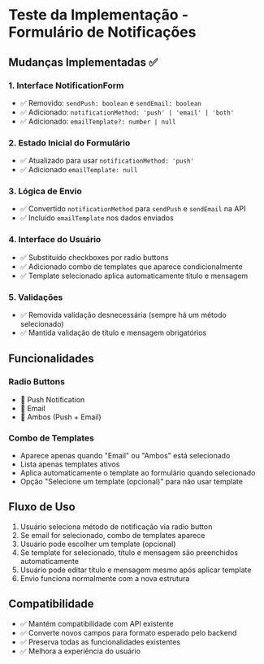 # Teste da Implementação - Formulário de Notificações

## Mudanças Implementadas ✅

### 1. Interface NotificationForm
- ✅ Removido: `sendPush: boolean` e `sendEmail: boolean`
- ✅ Adicionado: `notificationMethod: 'push' | 'email' | 'both'`
- ✅ Adicionado: `emailTemplate?: number | null`

### 2. Estado Inicial do Formulário
- ✅ Atualizado para usar `notificationMethod: 'push'`
- ✅ Adicionado `emailTemplate: null`

### 3. Lógica de Envio
- ✅ Convertido `notificationMethod` para `sendPush` e `sendEmail` na API
- ✅ Incluído `emailTemplate` nos dados enviados

### 4. Interface do Usuário
- ✅ Substituído checkboxes por radio buttons
- ✅ Adicionado combo de templates que aparece condicionalmente
- ✅ Template selecionado aplica automaticamente título e mensagem

### 5. Validações
- ✅ Removida validação desnecessária (sempre há um método selecionado)
- ✅ Mantida validação de título e mensagem obrigatórios

## Funcionalidades

### Radio Buttons
- 🔘 Push Notification
- 🔘 Email  
- 🔘 Ambos (Push + Email)

### Combo de Templates
- Aparece apenas quando "Email" ou "Ambos" está selecionado
- Lista apenas templates ativos
- Aplica automaticamente o template ao formulário quando selecionado
- Opção "Selecione um template (opcional)" para não usar template

## Fluxo de Uso

1. Usuário seleciona método de notificação via radio button
2. Se email for selecionado, combo de templates aparece
3. Usuário pode escolher um template (opcional)
4. Se template for selecionado, título e mensagem são preenchidos automaticamente
5. Usuário pode editar título e mensagem mesmo após aplicar template
6. Envio funciona normalmente com a nova estrutura

## Compatibilidade

- ✅ Mantém compatibilidade com API existente
- ✅ Converte novos campos para formato esperado pelo backend
- ✅ Preserva todas as funcionalidades existentes
- ✅ Melhora a experiência do usuário
